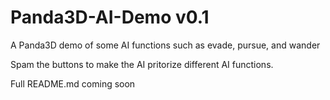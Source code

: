 # Panda3D-AI-Demo v0.1
A Panda3D demo of some AI functions such as evade, pursue, and wander

Spam the buttons to make the AI pritorize different AI functions.

Full README.md coming soon
